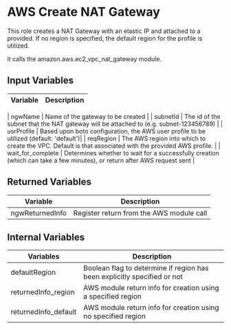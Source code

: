 # AWS Create NAT Gateway

This role creates a NAT Gateway with an elastic IP and attached to a provided. If no region is specified, the default region for the profile is utilized.

it calls the amazon.aws.ec2_vpc_nat_gateway module.

## Input Variables


| Variable     | Description |
|--------------|-------------------------------------------------|

| ngwName      | Name of the gateway to be created |
| subnetId   | The id of the subnet that the NAT gateway will be attached to (e.g. subnet-123456789) |
| usrProfile   | Based upon boto configuration, the AWS user profile to be utilized (default: 'default')|
| reqRegion    | The AWS region into which to create the VPC. Default is that associated with the provided AWS profile. |
| wait_for_complete | Determines whether to wait for a successfully creation (which can take a few minutes), or return after AWS request sent |

## Returned Variables

| Variable   | Description |
|--------------|-------------------------------------------------|
| ngwReturnedInfo | Register return from the AWS module call |

## Internal Variables

| Variables | Description |
|--------------|-------------------------------------------------|
| defaultRegion | Boolean flag to determine if region has been explicitly specified or not |
| returnedInfo_region | AWS module return info for creation using a specified region |
| returnedInfo_default | AWS module return info for creation using no specified region |